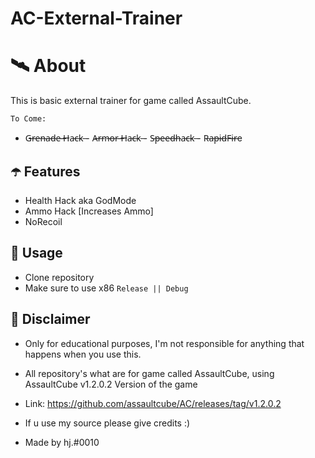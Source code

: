 # AC-External-Trainer

# 🛰 About
This is basic external trainer for game called AssaultCube.

`To Come:`

- G̶r̶e̶n̶a̶d̶e̶ ̶H̶a̶c̶k
̶- A̶r̶m̶o̶r̶ ̶H̶a̶c̶k
̶- S̶p̶e̶e̶d̶h̶a̶c̶k
̶- R̶a̶p̶i̶d̶F̶i̶r̶e

## ☂️ Features
- Health Hack aka GodMode
- Ammo Hack [Increases Ammo]
- NoRecoil

## 🌠 Usage
- Clone repository
- Make sure to use x86 `Release || Debug`

## 🗿 Disclaimer
- Only for educational purposes, I'm not responsible for anything that happens when you use this.

- All repository's what are for game called AssaultCube, using AssaultCube v1.2.0.2 Version of the game

- Link: https://github.com/assaultcube/AC/releases/tag/v1.2.0.2

- If u use my source please give credits :)

- Made by hj.#0010

